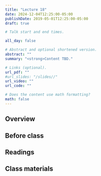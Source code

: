 ```yaml
---
title: "Lecture 18"
date: 2024-12-04T12:25:00-05:00
publishDate: 2019-05-01T12:25:00-05:00
draft: true

# Talk start and end times.

all_day: false

# Abstract and optional shortened version.
abstract: ""
summary: "<strong>Content TBD."

# Links (optional).
url_pdf: ""
#url_slides: "/slides//"
url_video: ""
url_code: ""

# Does the content use math formatting?
math: false
---
```




## Overview


## Before class


## Readings


## Class materials


